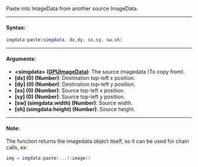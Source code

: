 Paste into ImageData from another source ImageData.

---

#### Syntax:
```lua
imgdata:paste(simgdata, dx,dy, sx,sy, sw,sh)
```

---

#### Arguments:

* **<simgdata\> ([GPUImageData](imagedata.md))**: The source imagedata (To copy from).
* **[dx] (0) (Number)**: Destination top-left x position.
* **[dy] (0) (Number)**: Destination top-left y position.
* **[sx] (0) (Number)**: Source top-left x position.
* **[sy] (0) (Number)**: Source top-left y position.
* **[sw] (simgdata:width) (Number)**: Source width.
* **[sh] (simgdata:height) (Number)**: Source height.

---

#### Note:

The function returns the imagedata object itself, so it can be used for chain calls, ex:
```lua
img = imgdata:paste(...):image()
```